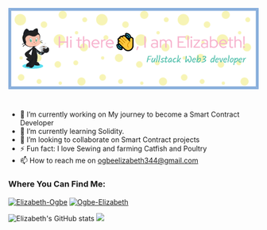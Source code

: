 ![Github Image Header](IMAGE/github-header-image%20(1).png)
#

- 🔭 I’m currently working on My journey to become a Smart Contract Developer
- 🌱 I’m currently learning Solidity.
- 👯 I’m looking to collaborate on Smart Contract projects 
- ⚡ Fun fact: I love Sewing and farming Catfish and Poultry
- 📫 How to reach me on ogbeelizabeth344@gmail.com

<h3 align="left">Where You Can Find Me:</h3>
<p align="left">
<a href="https://twitter.com/elizabeth_ogbe" target="_blank"><img align="center" src="https://user-images.githubusercontent.com/85313109/175697635-e7798a13-0183-45f4-a03f-fe070051f650.png" alt="Elizabeth-Ogbe" height="30" width="40" /></a>
<a href="https://www.linkedin.com/in/ogbe-elizabeth-b07275149/" target="_blank"><img align="center" src="https://user-images.githubusercontent.com/85313109/175698162-248acd34-57ad-431c-b0bd-7dc6ee7bbab7.png" alt="Ogbe-Elizabeth" height="50" width="50" /></a>
 
![Elizabeth's GitHub stats](https://github-readme-stats.vercel.app/api?username=ElizabethOgbee&show_icons=true&theme=radical)  <img width="48%" src="https://github-readme-streak-stats.herokuapp.com/?user=ElizabethOgbee" />
 
 
 
 
 


